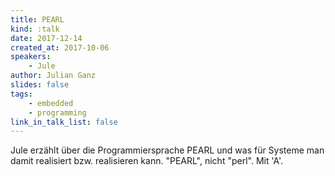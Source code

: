 ```yaml
---
title: PEARL
kind: :talk
date: 2017-12-14
created_at: 2017-10-06
speakers:
    - Jule
author: Julian Ganz
slides: false
tags:
    - embedded
    - programming
link_in_talk_list: false
---
```


Jule erzählt über die Programmiersprache PEARL und was für Systeme man damit
realisiert bzw. realisieren kann.
"PEARL", nicht "perl".
Mit 'A'.

